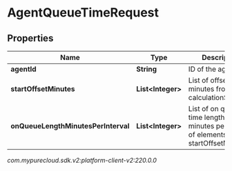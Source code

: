 # AgentQueueTimeRequest


## Properties

| Name | Type | Description | Notes |
| ------------ | ------------- | ------------- | ------------- |
| **agentId** | **String** | ID of the agent |  |
| **startOffsetMinutes** | **List&lt;Integer&gt;** | List of offsets in minutes from calculationStartDate |  |
| **onQueueLengthMinutesPerInterval** | **List&lt;Integer&gt;** | List of on queue time lengths in minutes per interval of elements in startOffsetMinutes |  |




_com.mypurecloud.sdk.v2:platform-client-v2:220.0.0_
